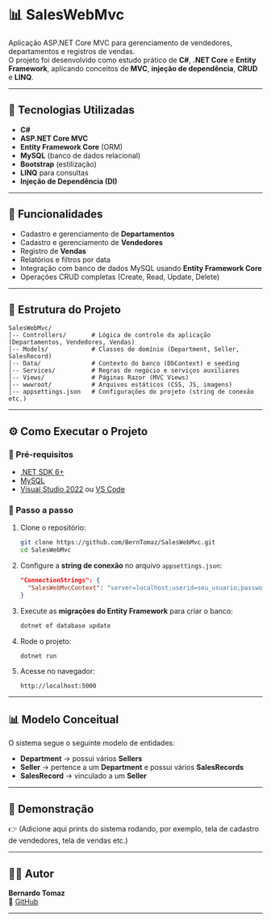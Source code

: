 # 📊 SalesWebMvc

Aplicação ASP.NET Core MVC para gerenciamento de vendedores, departamentos e registros de vendas.  
O projeto foi desenvolvido como estudo prático de **C#**, **.NET Core** e **Entity Framework**, aplicando conceitos de **MVC**, **injeção de dependência**, **CRUD** e **LINQ**.

---

## 🚀 Tecnologias Utilizadas

- **C#**  
- **ASP.NET Core MVC**  
- **Entity Framework Core** (ORM)  
- **MySQL** (banco de dados relacional)  
- **Bootstrap** (estilização)  
- **LINQ** para consultas  
- **Injeção de Dependência (DI)**  

---

## 📌 Funcionalidades

- Cadastro e gerenciamento de **Departamentos**  
- Cadastro e gerenciamento de **Vendedores**  
- Registro de **Vendas**  
- Relatórios e filtros por data  
- Integração com banco de dados MySQL usando **Entity Framework Core**  
- Operações CRUD completas (Create, Read, Update, Delete)  

---

## 📂 Estrutura do Projeto

```
SalesWebMvc/
│-- Controllers/       # Lógica de controle da aplicação (Departamentos, Vendedores, Vendas)
│-- Models/            # Classes de domínio (Department, Seller, SalesRecord)
│-- Data/              # Contexto do banco (DbContext) e seeding
│-- Services/          # Regras de negócio e serviços auxiliares
│-- Views/             # Páginas Razor (MVC Views)
│-- wwwroot/           # Arquivos estáticos (CSS, JS, imagens)
│-- appsettings.json   # Configurações do projeto (string de conexão etc.)
```

---

## ⚙️ Como Executar o Projeto

### 🔹 Pré-requisitos
- [.NET SDK 6+](https://dotnet.microsoft.com/en-us/download)
- [MySQL](https://dev.mysql.com/downloads/)
- [Visual Studio 2022](https://visualstudio.microsoft.com/) ou [VS Code](https://code.visualstudio.com/)

### 🔹 Passo a passo

1. Clone o repositório:
   ```bash
   git clone https://github.com/BernTomaz/SalesWebMvc.git
   cd SalesWebMvc
   ```

2. Configure a **string de conexão** no arquivo `appsettings.json`:
   ```json
   "ConnectionStrings": {
     "SalesWebMvcContext": "server=localhost;userid=seu_usuario;password=sua_senha;database=saleswebmvcappdb"
   }
   ```

3. Execute as **migrações do Entity Framework** para criar o banco:
   ```bash
   dotnet ef database update
   ```

4. Rode o projeto:
   ```bash
   dotnet run
   ```

5. Acesse no navegador:
   ```
   http://localhost:5000
   ```

---

## 📊 Modelo Conceitual

O sistema segue o seguinte modelo de entidades:

- **Department** → possui vários **Sellers**  
- **Seller** → pertence a um **Department** e possui vários **SalesRecords**  
- **SalesRecord** → vinculado a um **Seller**  

---

## 📸 Demonstração

👉 (Adicione aqui prints do sistema rodando, por exemplo, tela de cadastro de vendedores, tela de vendas etc.)

---

## 🧑‍💻 Autor

**Bernardo Tomaz**  
📌 [GitHub](https://github.com/BernTomaz)

---



